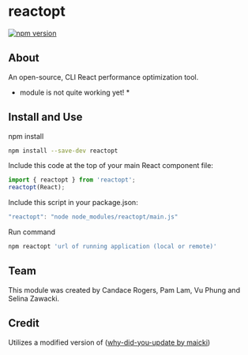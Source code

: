 # reactopt
[![npm version](https://badge.fury.io/js/reactopt.svg)](https://badge.fury.io/js/reactopt)

## About
An open-source, CLI React performance optimization tool.
* module is not quite working yet! *

## Install and Use
npm install
```bash
npm install --save-dev reactopt
```

Include this code at the top of your main React component file:
```js
import { reactopt } from 'reactopt';
reactopt(React);
```
Include this script in your package.json:
```js
"reactopt": "node node_modules/reactopt/main.js"
```

Run command
```bash
npm reactopt 'url of running application (local or remote)'
```

## Team
This module was created by Candace Rogers, Pam Lam, Vu Phung and Selina Zawacki.

## Credit
Utilizes a modified version of ([why-did-you-update by maicki](https://github.com/maicki/why-did-you-update))
